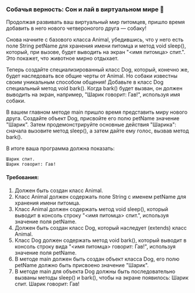 
### Собачья верность: Сон и лай в виртуальном мире 🐶

Продолжая развивать ваш виртуальный мир питомцев, пришло время добавить в него нового четвероногого друга — собаку!

Снова начните с базового класса Animal, убедившись, что у него есть поле String petName для хранения имени питомца и метод void sleep(), который, при вызове, будет выводить на экран "<имя питомца> спит.". Это покажет, что животное мирно отдыхает.

Теперь создайте специализированный класс Dog, который, конечно же, будет наследовать все общие черты от Animal. Но собаки известны своим уникальным способом общения! Добавьте в класс Dog специальный метод void bark(). Когда bark() будет вызван, он должен выводить на экран, например, "Шарик говорит: Гав!", используя имя собаки.

В вашем главном методе main пришло время представить миру нового друга. Создайте объект Dog, присвойте его полю petName значение "Шарик". Затем продемонстрируйте основные действия "Шарика": сначала вызовите метод sleep(), а затем дайте ему голос, вызвав метод bark().

В итоге ваша программа должна показать:

```
Шарик спит.
Шарик говорит: Гав!
```

#### Требования:
1. Должен быть создан класс Animal.
2. Класс Animal должен содержать поле String с именем petName для хранения имени питомца.
3. Класс Animal должен содержать метод void sleep(), который выводит в консоль строку "<имя питомца> спит.", используя значение поля petName.
4. Должен быть создан класс Dog, который наследует (extends) класс Animal.
5. Класс Dog должен содержать метод void bark(), который выводит в консоль строку вида "<имя питомца> говорит: Гав!", используя значение поля petName.
6. В методе main должен быть создан объект класса Dog, его полю petName должно быть присвоено значение "Шарик".
7. В методе main для объекта Dog должны быть последовательно вызваны методы sleep() и bark(), чтобы на экране появилось: Шарик спит. Шарик говорит: Гав!